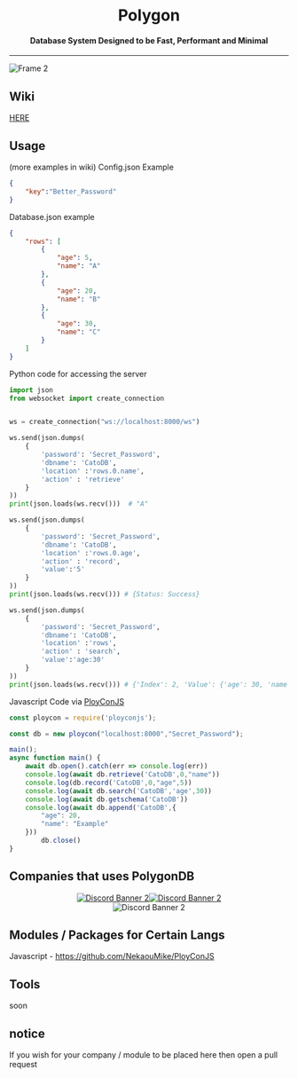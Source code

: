 <div align="center"><h1>Polygon</h1></div>
<div align="center"><h4>Database System Designed to be Fast, Performant and Minimal</h4></div>
<hr>

![Frame 2](https://user-images.githubusercontent.com/65754609/215379958-d8f02d22-fec4-4200-85c1-0177a62e661d.png)

## Wiki
[HERE](https://github.com/JewishLewish/PolygonDB/wiki)

## Usage
(more examples in wiki)
Config.json Example
```json
{
    "key":"Better_Password"
}
```

Database.json example
```json
{
	"rows": [
		{
			"age": 5,
			"name": "A"
		},
		{
			"age": 20,
			"name": "B"
		},
		{
			"age": 30,
			"name": "C"
		}
	]
}
```
Python code for accessing the server
```python
import json
from websocket import create_connection


ws = create_connection("ws://localhost:8000/ws")

ws.send(json.dumps(
    {
        'password': 'Secret_Password', 
        'dbname': 'CatoDB',
        'location' :'rows.0.name',
        'action' : 'retrieve'
    }
))
print(json.loads(ws.recv()))  # "A"

ws.send(json.dumps(
    {
        'password': 'Secret_Password', 
        'dbname': 'CatoDB',
        'location' :'rows.0.age',
        'action' : 'record',
        'value':'5'
    }
))
print(json.loads(ws.recv())) # {Status: Success}

ws.send(json.dumps(
    {
        'password': 'Secret_Password', 
        'dbname': 'CatoDB',
        'location' :'rows',
        'action' : 'search',
        'value':'age:30'
    }
))
print(json.loads(ws.recv())) # {'Index': 2, 'Value': {'age': 30, 'name': 'C'}}
```
Javascript Code via [PloyConJS](https://github.com/NekaouMike/PloyConJS)
```js
const ploycon = require('ployconjs');

const db = new ploycon("localhost:8000","Secret_Password");

main();
async function main() {
    await db.open().catch(err => console.log(err))
    console.log(await db.retrieve('CatoDB',0,"name"))
    console.log(db.record('CatoDB',0,"age",5))
    console.log(await db.search('CatoDB','age',30))
    console.log(await db.getschema('CatoDB'))
    console.log(await db.append('CatoDB',{
        "age": 20,
        "name": "Example"
    }))
        db.close()
}
```
## Companies that uses PolygonDB 

<div style="display: flex; justify-content: center;">
		<a href="https://discord.gg/MHEAwNjKb2">

<img src="https://discordapp.com/api/guilds/692451473698586704/widget.png?style=banner2" alt="Discord Banner 2"/>
		</a>
	<a href="https://discord.gg/MHEAwNjKb2"><img src="https://discordapp.com/api/guilds/1024761808407498893/widget.png?style=banner2" alt="Discord Banner 2"/></a>
</div>
<div style="display: flex; justify-content: center;">
	<img src="https://discordapp.com/api/guilds/1046141941387116565/widget.png?style=banner2" alt="Discord Banner 2"/>
</div>


## Modules / Packages for Certain Langs
Javascript - https://github.com/NekaouMike/PloyConJS

## Tools
soon

## notice
If you wish for your company / module to be placed here then open a pull request
